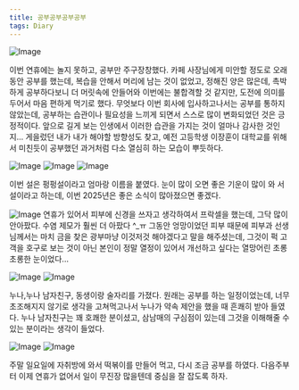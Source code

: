 ```yaml
---
title: 공부공부공부공부
tags: Diary
---
```


![Image](https://github.com/user-attachments/assets/859d9e1d-f273-4645-9de0-b4290e601ad7)

이번 연휴에는 놀지 못하고, 공부만 주구장창했다. 카페 사장님에게 미안할 정도로 오래동안 공부를 했는데, 복습을 안해서 머리에 남는 것이 없었고, 정해진 양은 많은데, 촉박하게 공부하다보니 더 머릿속에 안들어와 이번에는 불합격할 것 같지만, 도전에 의미를 두어서 마음 편하게 먹기로 했다.
무엇보다 이번 회사에 입사하고나서는 공부를 통하지 않았는데, 공부하는 습관이나 필요성을 느끼게 되면서 스스로 많이 변화되었던 것은 긍정적이다. 앞으로 길게 보는 인생에서 이러한 습관을 가지는 것이 얼마나 감사한 것인지... 게을렀던 내가 내가 해야할 방향성도 찾고, 예전 고등학생 이장훈이 대학교를 위해서 미친듯이 공부했던 과거처럼 다소 열심히 하는 모습이 뿌듯하다.

![Image](https://github.com/user-attachments/assets/fcfac372-e244-4ab6-9f65-6b915f5e19c7)
![Image](https://github.com/user-attachments/assets/5766bc20-65cf-4e2b-b60b-f236062b44fc)
![Image](https://github.com/user-attachments/assets/733de7e4-e04d-4e24-96d8-ef11649a9fb7)

이번 설은 펑펑설이라고 엄마랑 이름을 붙였다. 눈이 많이 오면 좋은 기운이 많이 와 서설이라고 하는데, 이번 2025년은 좋은 소식이 많아졌으면 좋겠다.

![Image](https://github.com/user-attachments/assets/c843da95-a206-48ca-b16c-12a721e5f5ec)
연휴가 있어서 피부에 신경을 쓰자고 생각하여서 프락셀을 했는데, 그닥 많이 안아팠다. 수염 제모가 훨씬 더 아팠다 ^_ㅠ
그동안 엉망이었던 피부 때문에 피부과 선생님께서는 마치 금을 찾은 광부마냥 이것저것 해야겠다고 말을 해주셨는데, 그것이 퍽 고객을 호구로 보는 것이 아닌 본인이 정말 열정이 있어서 개선하고 싶다는 열망어린 초롱초롱한 눈이었다...

![Image](https://github.com/user-attachments/assets/5eefe61e-66a8-4c5e-a019-05c8fcdd7066)
![Image](https://github.com/user-attachments/assets/3bfccee0-b4e3-4531-9c56-9fde7c858789)

누나,누나 남자친구, 동생이랑 술자리를 가졌다. 원래는 공부를 하는 일정이었는데, 너무 초조해지지 않기로 생각을 고쳐먹고나서 누나가 약속 제안을 했을 때 흔쾌히 받아 들였다.
누나 남자친구는 꽤 호쾌한 분이셨고, 삼남매의 구심점이 있는데 그것을 이해해줄 수 있는 분이라는 생각이 들었다.

![Image](https://github.com/user-attachments/assets/b1eaafe6-d065-465e-b765-55992d39601c)
![Image](https://github.com/user-attachments/assets/6da33256-b03f-472d-93c9-19a801f2ea7c)

주말 일요일에 자취방에 와서 떡볶이를 만들어 먹고, 다시 조금 공부를 하였다. 다음주부터 이제 연휴가 없어서 일이 무진장 많을텐데 중심을 잘 잡도록 하자.
